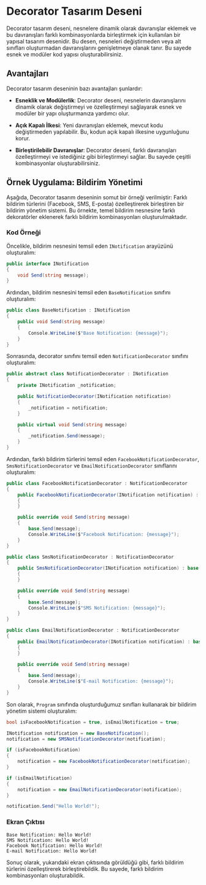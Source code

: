 ﻿# Decorator Tasarım Deseni
Decorator tasarım deseni, nesnelere dinamik olarak davranışlar eklemek ve bu davranışları farklı kombinasyonlarda birleştirmek için kullanılan bir yapısal tasarım desenidir. Bu desen, nesneleri değiştirmeden veya alt sınıfları oluşturmadan davranışlarını genişletmeye olanak tanır. Bu sayede esnek ve modüler kod yapısı oluşturabilirsiniz.

## Avantajları
Decorator tasarım deseninin bazı avantajları şunlardır:

- **Esneklik ve Modülerlik**: Decorator deseni, nesnelerin davranışlarını dinamik olarak değiştirmeyi ve özelleştirmeyi sağlayarak esnek ve modüler bir yapı oluşturmanıza yardımcı olur.

- **Açık Kapalı İlkesi**: Yeni davranışları eklemek, mevcut kodu değiştirmeden yapılabilir. Bu, kodun açık kapalı ilkesine uygunluğunu korur.

- **Birleştirilebilir Davranışlar**: Decorator deseni, farklı davranışları özelleştirmeyi ve istediğiniz gibi birleştirmeyi sağlar. Bu sayede çeşitli kombinasyonlar oluşturabilirsiniz.

## Örnek Uygulama: Bildirim Yönetimi
Aşağıda, Decorator tasarım deseninin somut bir örneği verilmiştir: Farklı bildirim türlerini (Facebook, SMS, E-posta) özelleştirerek birleştiren bir bildirim yönetim sistemi. Bu örnekte, temel bildirim nesnesine farklı dekoratörler eklenerek farklı bildirim kombinasyonları oluşturulmaktadır.

### Kod Örneği
Öncelikle, bildirim nesnesini temsil eden `INotification` arayüzünü oluşturalım:

```C#
public interface INotification
{
    void Send(string message);
}
```

Ardından, bildirim nesnesini temsil eden `BaseNotification` sınıfını oluşturalım:

```C#
public class BaseNotification : INotification
{
    public void Send(string message)
    {
        Console.WriteLine($"Base Notification: {message}");
    }
}
```

Sonrasında, decorator sınıfını temsil eden `NotificationDecorator` sınıfını oluşturalım:

```C#
public abstract class NotificationDecorator : INotification
{
    private INotification _notification;

    public NotificationDecorator(INotification notification)
    {
        _notification = notification;
    }

    public virtual void Send(string message)
    {
        _notification.Send(message);
    }
}
```

Ardından, farklı bildirim türlerini temsil eden `FacebookNotificationDecorator`, `SmsNotificationDecorator` ve `EmailNotificationDecorator` sınıflarını oluşturalım:

```C#
public class FacebookNotificationDecorator : NotificationDecorator
{
    public FacebookNotificationDecorator(INotification notification) : base(notification)
    {
    }

    public override void Send(string message)
    {
        base.Send(message);
        Console.WriteLine($"Facebook Notification: {message}");
    }
}

public class SmsNotificationDecorator : NotificationDecorator
{
    public SmsNotificationDecorator(INotification notification) : base(notification)
    {
    }

    public override void Send(string message)
    {
        base.Send(message);
        Console.WriteLine($"SMS Notification: {message}");
    }
}

public class EmailNotificationDecorator : NotificationDecorator
{
    public EmailNotificationDecorator(INotification notification) : base(notification)
    {
    }

    public override void Send(string message)
    {
        base.Send(message);
        Console.WriteLine($"E-mail Notification: {message}");
    }
}
```

Son olarak, `Program` sınıfında oluşturduğumuz sınıfları kullanarak bir bildirim yönetim sistemi oluşturalım:

```C#
bool isFacebookNotification = true, isEmailNotification = true;

INotification notification = new BaseNotification();
notification = new SMSNotificationDecorator(notification);

if (isFacebookNotification)
{
    notification = new FacebookNotificationDecorator(notification);
}

if (isEmailNotification)
{
    notification = new EmailNotificationDecorator(notification);
}

notification.Send("Hello World!");
```

### Ekran Çıktısı

```
Base Notification: Hello World!
SMS Notification: Hello World!
Facebook Notification: Hello World!
E-mail Notification: Hello World!
```

Sonuç olarak, yukarıdaki ekran çıktısında görüldüğü gibi, farklı bildirim türlerini özelleştirerek birleştirebildik. Bu sayede, farklı bildirim kombinasyonları oluşturabildik.